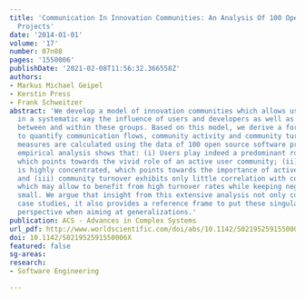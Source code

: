 ```yaml
---
title: 'Communication In Innovation Communities: An Analysis Of 100 Open Source Software
  Projects'
date: '2014-01-01'
volume: '17'
number: 07n08
pages: '1550006'
publishDate: '2021-02-08T11:56:32.366558Z'
authors:
- Markus Michael Geipel
- Kerstin Press
- Frank Schweitzer
abstract: 'We develop a model of innovation communities which allows us to address
  in a systematic way the influence of users and developers as well as communication
  between and within these groups. Based on this model, we derive a formal approach
  to quantify communication flows, community activity and community turnover. These
  measures are calculated using the data of 100 open source software projects. Our
  empirical analysis shows that: (i) Users play indeed a predominant role in communication,
  which points towards the vivid role of an active user community; (ii) communication
  is highly concentrated, which points towards the importance of active individuals
  and (iii) community turnover exhibits only little correlation with community segregation,
  which may allow to benefit from high turnover rates while keeping negative effects
  small. We argue that insight from this extensive analysis not only complements existing
  case studies, it also provides a reference frame to put these singular results into
  perspective when aiming at generalizations.'
publication: ACS - Advances in Complex Systems
url_pdf: http://www.worldscientific.com/doi/abs/10.1142/S021952591550006X
doi: 10.1142/S021952591550006X
featured: false
sg-areas:
research: 
- Software Engineering

---
```

